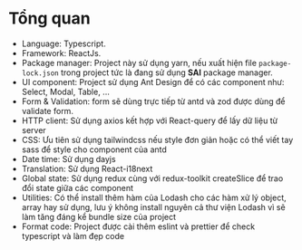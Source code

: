 # Tổng quan

- Language: Typescript.
- Framework: ReactJs.
- Package manager: Project này sử dụng yarn, nếu xuất hiện file `package-lock.json` trong project tức là đang sử dụng **SAI** package manager.
- UI component: Project sử dụng Ant Design để có các component như: Select, Modal, Table, ...
- Form & Validation: form sẽ dùng trực tiếp từ antd và zod được dùng để validate form.
- HTTP client: Sử dụng axios kết hợp với React-query để lấy dữ liệu từ server
- CSS: Ưu tiên sử dụng tailwindcss nếu style đơn giản hoặc có thể viết tay sass để style cho component của antd
- Date time: Sử dụng dayjs
- Translation: Sử dụng React-i18next
- Global state: Sử dụng redux cùng với redux-toolkit createSlice để trao đổi state giữa các component
- Utilities: Có thể install thêm hàm của Lodash cho các hàm xử lý object, array hay sử dụng, lưu ý không install nguyên cả thư viện Lodash vì sẽ làm tăng đáng kể bundle size của project
- Format code: Project được cài thêm eslint và prettier để check typescript và làm đẹp code
